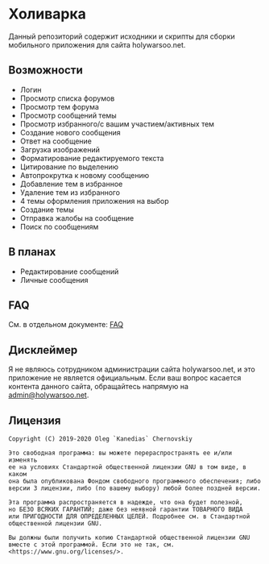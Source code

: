 Холиварка
=========

Данный репозиторий содержит исходники и скрипты для сборки мобильного приложения для сайта
holywarsoo.net.

Возможности
-----------

* Логин
* Просмотр списка форумов
* Просмотр тем форума
* Просмотр сообщений темы
* Просмотр избранного/с вашим участием/активных тем
* Создание нового сообщения
* Ответ на сообщение
* Загрузка изображений
* Форматирование редактируемого текста
* Цитирование по выделению
* Автопрокрутка к новому сообщению
* Добавление тем в избранное
* Удаление тем из избранного
* 4 темы оформления приложения на выбор
* Создание темы
* Отправка жалобы на сообщение
* Поиск по сообщениям

В планах
--------

* Редактирование сообщений
* Личные сообщения

FAQ
---

См. в отдельном документе: [FAQ](FAQ-ru.md)

Дисклеймер
-----------

Я не являюсь сотрудником администрации сайта holywarsoo.net, и это приложение не является официальным.
Если ваш вопрос касается контента данного сайта, обращайтесь напрямую на admin@holywarsoo.net.

Лицензия
--------

    Copyright (C) 2019-2020 Oleg `Kanedias` Chernovskiy

    Это свободная программа: вы можете перераспространять ее и/или изменять
    ее на условиях Стандартной общественной лицензии GNU в том виде, в каком
    она была опубликована Фондом свободного программного обеспечения; либо
    версии 3 лицензии, либо (по вашему выбору) любой более поздней версии.

    Эта программа распространяется в надежде, что она будет полезной,
    но БЕЗО ВСЯКИХ ГАРАНТИЙ; даже без неявной гарантии ТОВАРНОГО ВИДА
    или ПРИГОДНОСТИ ДЛЯ ОПРЕДЕЛЕННЫХ ЦЕЛЕЙ. Подробнее см. в Стандартной
    общественной лицензии GNU.

    Вы должны были получить копию Стандартной общественной лицензии GNU
    вместе с этой программой. Если это не так, см.
    <https://www.gnu.org/licenses/>.
